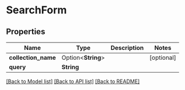 # SearchForm

## Properties

Name | Type | Description | Notes
------------ | ------------- | ------------- | -------------
**collection_name** | Option<**String**> |  | [optional]
**query** | **String** |  | 

[[Back to Model list]](../README.md#documentation-for-models) [[Back to API list]](../README.md#documentation-for-api-endpoints) [[Back to README]](../README.md)


